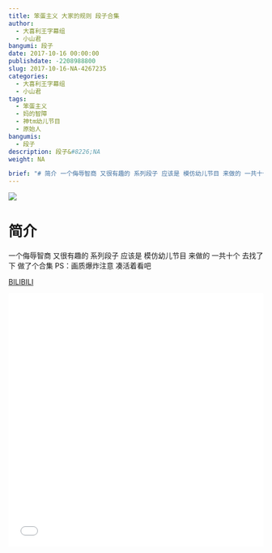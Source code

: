 ```yaml
---
title: 笨蛋主义 大家的规则 段子合集
author: 
  - 大喜利王字幕组
  - 小山君
bangumi: 段子
date: 2017-10-16 00:00:00
publishdate: -2208988800
slug: 2017-10-16-NA-4267235
categories: 
  - 大喜利王字幕组
  - 小山君
tags: 
  - 笨蛋主义
  - 妈的智障
  - 神tm幼儿节目
  - 原始人
bangumis: 
  - 段子
description: 段子&#8226;NA
weight: NA

brief: "# 简介 一个侮辱智商 又很有趣的 系列段子 应该是 模仿幼儿节目 来做的 一共十个 去找了下 做了个合集 PS：画质爆炸注意 凑活着看吧"
---
```


![](https://i.imgur.com/ymagUKI.jpg)

# 简介  
 一个侮辱智商 又很有趣的 系列段子
应该是 模仿幼儿节目 来做的
一共十个 去找了下 做了个合集
PS：画质爆炸注意 凑活着看吧

  [BILIBILI](https://www.bilibili.com/video/av4267235/)


<div class="vcontainer">  <iframe class='video' src="//www.bilibili.com/blackboard/player.html?aid=4267235" width="100%" height="500" frameborder="0" allowfullscreen="allowfullscreen"></iframe></div>
